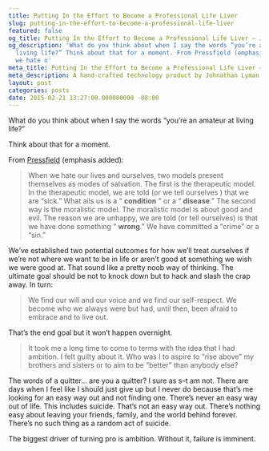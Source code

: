 ```yaml
---
title: Putting In the Effort to Become a Professional Life Liver
slug: putting-in-the-effort-to-become-a-professional-life-liver
featured: false
og_title: Putting In the Effort to Become a Professional Life Liver – Johnathan.org
og_description: 'What do you think about when I say the words “you’re an amateur at
  living life?” Think about that for a moment. From Pressfield (emphasis added): When
  we hate o'
meta_title: Putting In the Effort to Become a Professional Life Liver – Johnathan.org
meta_description: A hand-crafted technology product by Johnathan Lyman
layout: post
categories: posts
date: 2015-02-21 13:27:00.000000000 -08:00
---
```


What do you think about when I say the words “you’re an amateur at living life?”

Think about that for a moment.

From [Pressfield](http://www.amazon.com/gp/product/B0087TUM54/ref=as_li_tl?ie=UTF8&camp=1789&creative=390957&creativeASIN=B0087TUM54&linkCode=as2&tag=jlymannet-20&linkId=YQM2YDP3UUCJ7UF6) (emphasis added):

>  When we hate our lives and ourselves, two models present themselves as modes of salvation.
> The first is the therapeutic model. In the therapeutic model, we are told (or we tell ourselves ) that we are “sick.” What ails us is a “ **condition** ” or a “ **disease**.”
> The second way is the moralistic model. The moralistic model is about good and evil. The reason we are unhappy, we are told (or tell ourselves) is that we have done something “ **wrong**.” We have committed a “crime” or a “sin.”

We’ve established two potential outcomes for how we’ll treat ourselves if we’re not where we want to be in life or aren’t good at something we wish we were good at. That sound like a pretty noob way of thinking. The ultimate goal should be not to knock down but to hack and slash the crap away. In turn:

> We find our will and our voice and we find our self-respect. We become who we always were but had, until then, been afraid to embrace and to live out.

That’s the end goal but it won’t happen overnight.

> It took me a long time to come to terms with the idea that I had ambition. I felt guilty about it. Who was I to aspire to “rise above” my brothers and sisters or to aim to be “better” than anybody else?

The words of a quitter… are you a quitter? I sure as s–t am not. There are days when I feel like I should just give up but I never do because that’s me looking for an easy way out and not finding one. There’s never an easy way out of life. This includes suicide. That’s not an easy way out. There’s nothing easy about leaving your friends, family, and the world behind forever. There’s no such thing as a random act of suicide.

The biggest driver of turning pro is ambition. Without it, failure is imminent.

